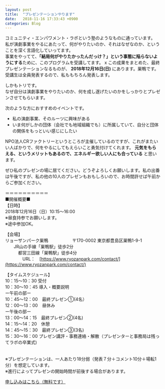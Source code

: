 ```yaml
---
layout: post
title:  "プレゼンテーションやります"
date:   2018-11-16 17:33:43 +0900
categories: Blog
---
```



コミュニティ・エンパワメント・ラボという塾のようなものに通っています。  
私が演劇事業をやるにあたって、何がやりたいのか、それはなぜなのか、ということを深く言語化していってます。  
事業をやってて、**「結局何がやりたかったんだっけ？」という事態に陥らないようにする**ために、このプログラムを受講してます。
x
この成果をまとめた、最終プレゼンテーションなるものが、 **2018年12月16日(日)** にあります。巣鴨です。  
受講生は全員発表するので、私ももちろん発表します。

しかもトリです。  
なぜ自分は演劇事業をやりたいのか、何を成し遂げたいのかをしっかりとプレゼンさせてもらいます。

次のような方におすすめのイベントです。  

* 私の演劇事業、そのルーツに興味がある
* いま何がしかの団体（会社でも地域組織でも）に所属していて、自分と団体の関係をもっといい感じにしたい

NPO法人CRファクトリーというところが主催しているのですが、これがまたいい人ばかりで、何をやるにしてもえらいこと勇気付けてくれます。 **元気をもらえる、というメリットもあるので、エネルギー欲しい人にも合っている** と思います。

ぜひ私のプレゼンの場に居てください。どうぞよろしくお願いします。私の出番は午後ですが、私の他の10人のプレゼンもおもしろいので、お時間許せば午前からご参加ください。
  
＝＝＝＝＝＝＝＝＝＝  
■開催概要■  
【日時】  
2018年12月16日（日）10:15～16:00  
※昼食持参でお願いします。  
※途中参加OK。  

【会場】  
リョーザンパーク巣鴨　　  　　
　〒170-0002 東京都豊島区巣鴨1-9-1  
　　JR山の手線「巣鴨駅」徒歩2分   
　　　都営三田線「巣鴨駅」徒歩4分  
　　　　URL：　[https://www.ryozanpark.com/contact/](https://www.ryozanpark.com/contact/)  


【タイムスケジュール】  
10：15〜10：30  受付  
10：30〜10：45 導入・概要説明  
ー午前の部ー　  
10：45〜12：00　最終プレゼン①(4名）  
12：00〜13：00　昼休み  
ー午後の部ー  
13：00〜14：15　最終プレゼン②(4名)    
14：15〜14：20　休憩  
14：45〜15：30　最終プレゼン③(3名)  
15：30〜16：00 プレゼン講評・事務連絡・解散（プレゼンターと事務局は残ってラボの卒業式)  

　　　　  
※プレゼンテーションは、一人あたり18分弱（発表７分＋コメント10分＋場転1分）を想定しています。  
※進行によってプレゼンの開始時間が前後する場合があります。  

[申し込みはこちら（無料です）](https://docs.google.com/forms/d/e/1FAIpQLSdCxyM13XLjFIm1XI8SQ_1aAM8mfmwXBHDDWqQO98s8mQ297g/viewform)
